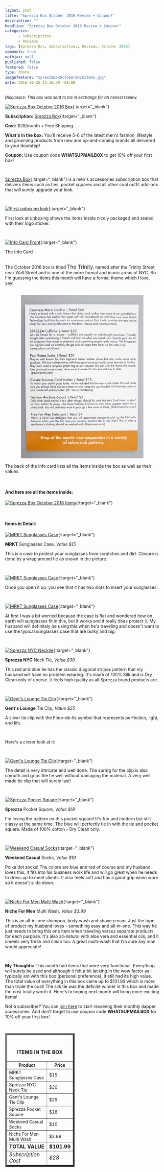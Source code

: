 ```yaml
---
layout: post
title: "Sprezza Box October 2016 Review + Coupon!"
description: ""
headline: "Sprezza Box October 2016 Review + Coupon!"
categories: 
      - Subscriptions
      - Reviews
tags: [Sprezza Box, Subscriptions, Reviews, October 2016]
comments: true
mathjax: null
published: false
featured: false
type: photo
imagefeature: "SprezzaBoxOctober2016Items.jpg"
date: 2016-10-25 14:16:39 -08:00
---
```


<i><font size="2">Disclosure: This box was sent to me in exchange for an honest review.</font></i>

[![Sprezza Box October 2016 Box](http://whatsupmailbox.com/images/SprezzaBoxOctober2016Box.jpg)](http://www.sprezzabox.com?rfsn=103516.e98b8){:target="_blank"}

**Subscription:** [Sprezza Box](http://www.sprezzabox.com?rfsn=103516.e98b8){:target="_blank"}

**Cost:** $28/month + Free Shipping.

**What's in the box:** You'll receive 5-6 of the latest men's fashion, lifestyle and grooming products from new and up-and-coming brands all delivered to your doorstep!

**Coupon:** Use coupon code **WHATSUPMAILBOX** to get 10% off your first box!

<br>

[Sprezza Box](http://www.sprezzabox.com?rfsn=103516.e98b8){:target="_blank"} is a men's accessories subscription box that delivers items such as ties, pocket squares and all other cool outfit add-ons that will surely upgrade your look.

<br>

[![First unboxing look](http://whatsupmailbox.com/images/SprezzaBoxOctober2016OpenBox.jpg)](http://www.sprezzabox.com?rfsn=103516.e98b8){:target="_blank"}

First look at unboxing shows the items inside nicely packaged and sealed with their logo sticker.

<br>

[![Info Card Front](http://whatsupmailbox.com/images/SprezzaBoxOctober2016Info.jpg)](http://www.sprezzabox.com?rfsn=103516.e98b8){:target="_blank"}
<figcaption>The Info Card</figcaption>

<br>

The October 2016 box is titled <big>The Trinity</big>, named after the Trinity Street near Wall Street and is one of the more formal and iconic areas of NYC. So I'm guessing the items this month will have a formal theme which I love, yay!

<br>

<center><a href="http://www.sprezzabox.com?rfsn=103516.e98b8" target="_blank">
<img src="/images/SprezzaBoxOctober2016Info02.jpg" border="0" style="border:none;max-width:100%;" alt="Info Card Back" width="400" />
</a></center>

The back of the info card lists all the items inside the box as well as their values.

<br>

<H4>And here are all the items inside:</H4>

[![Sprezza Box October 2016 Items](http://whatsupmailbox.com/images/SprezzaBoxOctober2016Items.jpg)](http://www.sprezzabox.com?rfsn=103516.e98b8){:target="_blank"}

<br>

<H4>Items in Detail:</H4>

[![MRKT Sunglasses Case](http://whatsupmailbox.com/images/SprezzaBoxSeptember2016MRKTSunglassesCase.jpg)](http://www.sprezzabox.com?rfsn=103516.e98b8){:target="_blank"}

**MRKT** Sunglasses Case, *Value $15*

This is a case to protect your sunglasses from scratches and dirt. Closure is done by a wrap around tie as shown in the picture.

<br>

[![MRKT Sunglasses Case](http://whatsupmailbox.com/images/SprezzaBoxSeptember2016MRKTSunglassesCase02.jpg)](http://www.sprezzabox.com?rfsn=103516.e98b8){:target="_blank"}

Once you open it up, you see that it has two slots to insert your sunglasses.

<br>

[![MRKT Sunglasses Case](http://whatsupmailbox.com/images/SprezzaBoxSeptember2016MRKTSunglassesCase03.jpg)](http://www.sprezzabox.com?rfsn=103516.e98b8){:target="_blank"}

At first I was a bit worried because the case is flat and wondered how on earth will sunglasses fit in this, but it works and it really does protect it. My husband will definitely be using this when he's traveling and doesn't want to use the typical sunglasses case that are bulky and big.

<br>

[![Sprezza NYC Necktie](http://whatsupmailbox.com/images/SprezzaBoxSeptember2016SprezzaNeckTie.jpg)](http://www.sprezzabox.com?rfsn=103516.e98b8){:target="_blank"}

**Sprezza NYC** Neck Tie, *Value $30*

This red and blue tie has the classic diagonal stripes pattern that my husband will have no problem wearing. It's made of 100% Silk and is Dry Clean only of course. It feels high quality as all Sprezza brand products are.

<br>

[![Gent's Lounge Tie Clip](http://whatsupmailbox.com/images/SprezzaBoxSeptember2016GentsLoungeTieClip.jpg)](http://www.sprezzabox.com?rfsn=103516.e98b8){:target="_blank"}

**Gent's Lounge** Tie Clip, *Value $25*

A silver tie clip with the Fleur-de-lis symbol that represents perfection, light, and life.

<br>

Here's a closer look at it:

<br>

[![Gent's Lounge Tie Clip](http://whatsupmailbox.com/images/SprezzaBoxSeptember2016GentsLoungeTieClip02.jpg)](http://www.sprezzabox.com?rfsn=103516.e98b8){:target="_blank"}

The detail is very intricate and well done. The spring for the clip is also smooth and grips the tie well without damaging the material. A very well made tie clip that will surely last!

<br>

[![Sprezza Pocket Square](http://whatsupmailbox.com/images/SprezzaBoxSeptember2016SprezzaPocketSquare.jpg)](http://www.sprezzabox.com?rfsn=103516.e98b8){:target="_blank"}

**Sprezza** Pocket Square, *Value $18*

I'm loving the pattern on this pocket square! It's fun and modern but still classy at the same time. The blue will perfectly tie in with the tie and pocket square. Made of 100% cotton - Dry Clean only.

<br>

[![Weekend Casual Socks](http://whatsupmailbox.com/images/SprezzaBoxSeptember2016WeekendCasualSocks.jpg)](http://www.sprezzabox.com?rfsn=103516.e98b8){:target="_blank"}

**Weekend Casual** Socks, *Value $10*

Polka dot socks! The colors are blue and red of course and my husband loves this. It fits into his business work life and will go great when he needs to dress up to meet clients. It also feels soft and has a good grip when worn so it doesn't slide down.

<br>

[![Niche For Men Multi Wash](http://whatsupmailbox.com/images/SprezzaBoxSeptember2016NicheForMenMultiWash.jpg)](http://www.sprezzabox.com?rfsn=103516.e98b8){:target="_blank"}

**Niche For Men** Multi Wash, *Value $3.99*

This is an all-in-one shampoo, body wash and shave cream. Just the type of product my husband loves - something easy and all-in-one. This way he just needs to bring this one item when traveling versus separate products for each purpose. It's also all-natural with aloe vera and essential oils, and it smeels very fresh and clean too. A great multi-wash that I'm sure any man would appreciate!

<br>

<i class="icon-exclamation-sign"></i> **My Thoughts:** This month had items that were very functional. Everything will surely be used and although it felt a bit lacking in the wow factor as I typically am with this box (personal preference), it still had its high value. The total value of everything in this box came up to $101.99 which is more than triple the cost! The silk tie was the definite winner in this box and made the cost totally worth it. Here's to hoping next month will bring more exciting items!

Not a subscriber? You can [join here](http://www.sprezzabox.com?rfsn=103516.e98b8) to start receiving their monthly dapper accessories. And don't forget to use coupon code **WHATSUPMAILBOX** for 10% off your first box!

<br>

<TABLE  BORDER="5" style="width:45%">
   <TR>
      <TH COLSPAN="2">
         <H3><BR><center>ITEMS IN THE BOX</center></H3>
      </TH>
   </TR>
      <TH>Product</TH>
      <TH>Price</TH>
  <TR>
      <TD>MRKT Sunglasses Case</TD>
      <TD>$15</TD>
   </TR>
  <TR>
      <TD>Sprezza NYC Neck Tie</TD>
      <TD>$30</TD>
   </TR>
  <TR>
      <TD>Gent's Lounge Tie Clip</TD>
      <TD>$25</TD>
   </TR>
   <TR>
      <TD>Sprezza Pocket Square</TD>
      <TD>$18</TD>
   </TR>
    <TR>
      <TD>Weekend Casual Socks</TD>
      <TD>$10</TD>
   </TR>
    <TR>
      <TD>Niche For Men Multi Wash</TD>
      <TD>$3.99</TD>
   </TR>
   <TR>
      <TD><b><big>TOTAL VALUE</big></b></TD>
      <TD><b><big>$101.99</big></b></TD>
   </TR>
   <TR>
      <TD><i><big>Subscription Cost</big></i></TD>
      <TD><i><big>$28</big></i></TD>
   </TR>
</TABLE>

